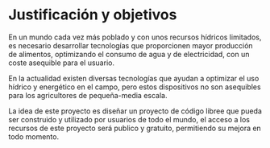 # Justificación y objetivos

En un mundo cada vez más poblado y con unos recursos hídricos limitados, es necesario desarrollar tecnologías que proporcionen mayor producción de alimentos, optimizando el consumo de agua y de electricidad, con un coste asequible para el usuario.

En la actualidad existen diversas tecnologías que ayudan a optimizar el uso hídrico y energético en el campo, pero estos dispositivos no son asequibles para los agricultores de pequeña-media escala.

La idea de este proyecto es diseñar un proyecto de código libree que pueda ser construido y utilizado por usuarios de todo el mundo, el acceso a los recursos de este proyecto será publico y gratuito, permitiendo su mejora en todo momento.
